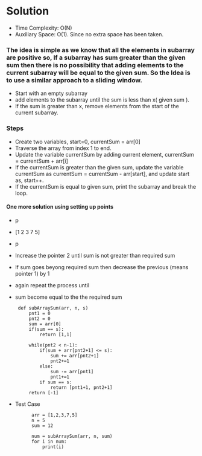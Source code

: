 # Solution

- Time Complexity: O(N)
- Auxiliary Space: O(1). Since no extra space has been taken. 

### The idea is simple as we know that all the elements in subarray are positive so, If a subarray has sum greater than the given sum then there is no possibility that adding elements to the current subarray will be equal to the given sum. So the Idea is to use a similar approach to a sliding window. 

- Start with an empty subarray 
- add elements to the subarray until the sum is less than x( given sum ). 
- If the sum is greater than x, remove elements from the start of the current subarray.

### Steps
- Create two variables, start=0, currentSum = arr[0]
- Traverse the array from index 1 to end.
- Update the variable currentSum by adding current element, currentSum = currentSum + arr[i]
- If the currentSum is greater than the given sum, update the variable currentSum as currentSum = currentSum - arr[start],
and update start as, start++.
- If the currentSum is equal to given sum, print the subarray and break the loop.


#### One more solution using setting up points
-  p
- [1 2 3 7 5]
-  p
-  Increase the pointer 2 until sum is not greater than required sum
-  If sum goes beyong required sum then decrease the previous (means pointer 1) by 1
-  again repeat the process until
-  sum become equal to the the required sum


        def subArraySum(arr, n, s)
            pnt1 = 0
            pnt2 = 0
            sum = arr[0]
            if(sum == s):
                return [1,1]

            while(pnt2 < n-1):
                if(sum + arr[pnt2+1] <= s):
                    sum += arr[pnt2+1]
                    pnt2+=1
                else:
                    sum -= arr[pnt1]
                    pnt1+=1
                if sum == s:
                    return [pnt1+1, pnt2+1]
            return [-1]
- Test Case

            arr = [1,2,3,7,5] 
            n = 5 
            sum = 12

            num = subArraySum(arr, n, sum) 
            for i in num:
                print(i)
